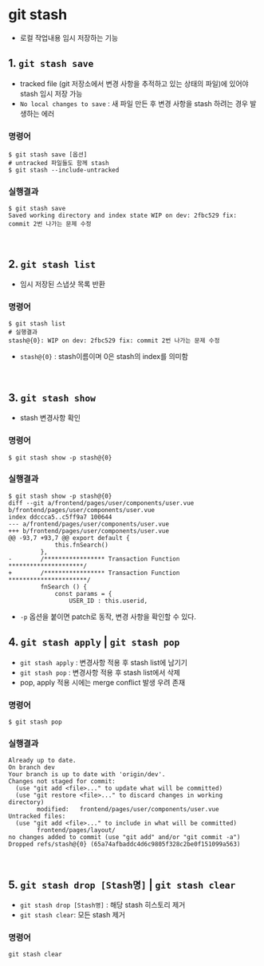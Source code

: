 # git stash

- 로컬 작업내용 임시 저장하는 기능

## 1. `git stash save`

- tracked file (git 저장소에서 변경 사항을 추적하고 있는 상태의 파일)에 있어야 stash 임시 저장 가능
- `No local changes to save` : 새 파일 만든 후 변경 사항을 stash 하려는 경우 발생하는 에러

### 명령어

```shell
$ git stash save [옵션]
# untracked 파일들도 함께 stash
$ git stash --include-untracked
```

### 실행결과

```shell
$ git stash save
Saved working directory and index state WIP on dev: 2fbc529 fix: commit 2번 나가는 문제 수정
```

<br />

## 2. `git stash list`

- 임시 저장된 스냅샷 목록 반환

### 명령어

```shell
$ git stash list
# 실행결과
stash@{0}: WIP on dev: 2fbc529 fix: commit 2번 나가는 문제 수정
```

- `stash@{0}` : stash이름이며 0은 stash의 index를 의미함

<br />

## 3. `git stash show`

- stash 변경사항 확인

### 명령어

```shell
$ git stash show -p stash@{0}
```

### 실행결과

```shell
$ git stash show -p stash@{0}
diff --git a/frontend/pages/user/components/user.vue b/frontend/pages/user/components/user.vue
index ddccca5..c5ff9a7 100644
--- a/frontend/pages/user/components/user.vue
+++ b/frontend/pages/user/components/user.vue
@@ -93,7 +93,7 @@ export default {
             this.fnSearch()
         },
-        /***************** Transaction Function  *********************/
+        /***************** Transaction Function  **********************/
         fnSearch () {
             const params = {
                 USER_ID : this.userid,
```

- `-p` 옵션을 붙이면 patch로 동작, 변경 사항을 확인할 수 있다.
  <br />

## 4. `git stash apply` | `git stash pop`

- `git stash apply` : 변경사항 적용 후 stash list에 남기기
- `git stash pop` : 변경사항 적용 후 stash list에서 삭제
- pop, apply 적용 시에는 merge conflict 발생 우려 존재

### 명령어

```shell
$ git stash pop
```

### 실행결과

```shell
Already up to date.
On branch dev
Your branch is up to date with 'origin/dev'.
Changes not staged for commit:
  (use "git add <file>..." to update what will be committed)
  (use "git restore <file>..." to discard changes in working directory)
        modified:   frontend/pages/user/components/user.vue
Untracked files:
  (use "git add <file>..." to include in what will be committed)
        frontend/pages/layout/
no changes added to commit (use "git add" and/or "git commit -a")
Dropped refs/stash@{0} (65a74afbaddc4d6c9805f328c2be0f151099a563)
```

<br />

## 5. `git stash drop [Stash명]` | `git stash clear`
- `git stash drop [Stash명]` : 해당 stash 히스토리 제거
- `git stash clear`: 모든 stash 제거
### 명령어
```shell
git stash clear
```
